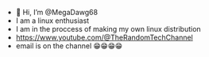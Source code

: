 - 👋 Hi, I’m @MegaDawg68
- I am a linux enthusiast
- I am in the proccess of making my own linux distribution
- https://www.youtube.com/@TheRandomTechChannel
- email is on the channel 😁😁😁😁
